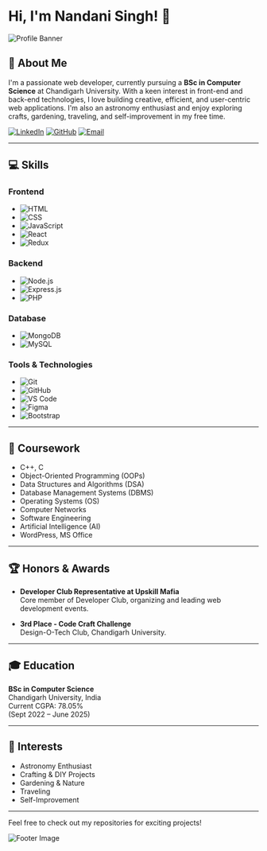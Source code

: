 # Hi, I'm Nandani Singh! 👋

![Profile Banner](https://your-image-link.com) <!-- Add an image or banner of your choice -->

## 🚀 About Me
I'm a passionate web developer, currently pursuing a **BSc in Computer Science** at Chandigarh University. With a keen interest in front-end and back-end technologies, I love building creative, efficient, and user-centric web applications. I'm also an astronomy enthusiast and enjoy exploring crafts, gardening, traveling, and self-improvement in my free time.

[![LinkedIn](https://img.shields.io/badge/LinkedIn-0077B5?logo=linkedin&logoColor=white)](https://www.linkedin.com/in/your-linkedin-profile) 
[![GitHub](https://img.shields.io/badge/GitHub-181717?logo=github&logoColor=white)](https://github.com/your-github-profile) 
[![Email](https://img.shields.io/badge/Email-nks854338@gmail.com-D14836?logo=gmail&logoColor=white)](mailto:nks854338@gmail.com)

---

## 💻 Skills

### **Frontend**
- ![HTML](https://img.shields.io/badge/HTML-E34F26?logo=html5&logoColor=white)
- ![CSS](https://img.shields.io/badge/CSS-1572B6?logo=css3&logoColor=white)
- ![JavaScript](https://img.shields.io/badge/JavaScript-F7DF1E?logo=javascript&logoColor=black)
- ![React](https://img.shields.io/badge/React-61DAFB?logo=react&logoColor=black)
- ![Redux](https://img.shields.io/badge/Redux-764ABC?logo=redux&logoColor=white)
  
### **Backend**
- ![Node.js](https://img.shields.io/badge/Node.js-339933?logo=nodedotjs&logoColor=white)
- ![Express.js](https://img.shields.io/badge/Express.js-000000?logo=express&logoColor=white)
- ![PHP](https://img.shields.io/badge/PHP-777BB4?logo=php&logoColor=white)
  
### **Database**
- ![MongoDB](https://img.shields.io/badge/MongoDB-47A248?logo=mongodb&logoColor=white)
- ![MySQL](https://img.shields.io/badge/MySQL-4479A1?logo=mysql&logoColor=white)
  
### **Tools & Technologies**
- ![Git](https://img.shields.io/badge/Git-F05032?logo=git&logoColor=white)
- ![GitHub](https://img.shields.io/badge/GitHub-181717?logo=github&logoColor=white)
- ![VS Code](https://img.shields.io/badge/VS%20Code-007ACC?logo=visual-studio-code&logoColor=white)
- ![Figma](https://img.shields.io/badge/Figma-F24E1E?logo=figma&logoColor=white)
- ![Bootstrap](https://img.shields.io/badge/Bootstrap-7952B3?logo=bootstrap&logoColor=white)

---

## 📜 Coursework
- C++, C
- Object-Oriented Programming (OOPs)
- Data Structures and Algorithms (DSA)
- Database Management Systems (DBMS)
- Operating Systems (OS)
- Computer Networks
- Software Engineering
- Artificial Intelligence (AI)
- WordPress, MS Office

---

## 🏆 Honors & Awards
- **Developer Club Representative at Upskill Mafia**  
  Core member of Developer Club, organizing and leading web development events.
  
- **3rd Place - Code Craft Challenge**  
  Design-O-Tech Club, Chandigarh University.

---

## 🎓 Education
**BSc in Computer Science**  
Chandigarh University, India  
Current CGPA: 78.05%  
(Sept 2022 – June 2025)

---

## 🌱 Interests
- Astronomy Enthusiast
- Crafting & DIY Projects
- Gardening & Nature
- Traveling
- Self-Improvement

---

Feel free to check out my repositories for exciting projects!

![Footer Image](https://your-image-link.com) <!-- Add another footer image or leave this as a fun touch -->


